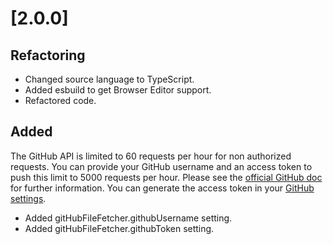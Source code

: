 # [2.0.0]

## Refactoring

- Changed source language to TypeScript.
- Added esbuild to get Browser Editor support.
- Refactored code.

## Added

The GitHub API is limited to 60 requests per hour for non authorized requests. You can provide your GitHub username and an access token to push this limit to 5000 requests per hour. Please see the [official GitHub doc](https://docs.github.com/en/free-pro-team@latest/rest/rate-limit/rate-limit?apiVersion=2022-11-28) for further information.
You can generate the access token in your [GitHub settings](https://github.com/settings/tokens).

- Added gitHubFileFetcher.githubUsername setting.
- Added gitHubFileFetcher.githubToken setting.
